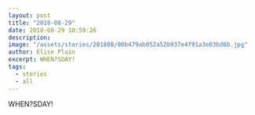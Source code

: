 ```yaml
---
layout: post
title: "2018-08-29"
date: 2018-08-29 10:59:26
description: 
image: "/assets/stories/201808/00b479ab052a52b937e4f91a3e03bd6b.jpg"
author: Elise Plain
excerpt: WHEN?SDAY!
tags: 
  - stories
  - all
---
```


WHEN?SDAY!
<p></p>
